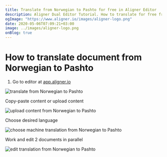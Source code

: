 ```yaml
---
title: Translate from Norwegian to Pashto for free in Aligner Editor
description: Aligner Dual Editor Tutorial. How to translate for free from Norwegian to Pashto. Aligner is multilingual document management platform. 
ogImage: "https://www.aligner.io/images/aligner-logo.png"
date: 2020-05-06T07:09:21+03:00
image: ../images/aligner-logo.png
onBlog: true
---
```


# How to translate document from Norwegian to Pashto

1. Go to editor at [app.aligner.io](https://app.aligner.io "Aligner App web page")

![translate from Norwegian to Pashto](../aligner-blank-editor.png "translate from Norwegian to Pashto")

Copy-paste content or upload content

![upload content from Norwegian to Pashto](../aligner-uploaded-document.png "upload content from Norwegian to Pashto")

Choose desired language

![choose machine translation from Norwegian to Pashto](../aligner-language-dropdown.png "choose machine translation from Norwegian to Pashto")

Work and edit 2 documents in parallel

![edit translation from Norwegian to Pashto](../aligner-double-sitded-editor.png "edit translation from Norwegian to Pashto")


